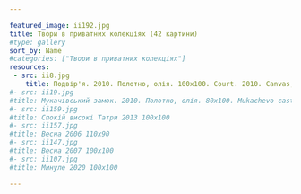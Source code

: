 ```yaml
---

featured_image: ii192.jpg
title: Твори в приватних колекціях (42 картини)
#type: gallery
sort_by: Name
#categories: ["Твори в приватних колекціях"]
resources:
 - src: ii8.jpg
    title: Подвір'я. 2010. Полотно, олія. 100х100. Court. 2010. Canvas, oil.
#- src: ii19.jpg
#title: Мукачівський замок. 2010. Полотно, олія. 80х100. Mukachevo castle. 2010. Canvas, oil.
#- src: ii159.jpg
#title: Спокій високі Татри 2013 100х100
#- src: ii157.jpg
#title: Весна 2006 110х90
#- src: ii147.jpg
#title: Весна 2007 100х100
#- src: ii107.jpg
#title: Минуле 2020 100х100

---
```

